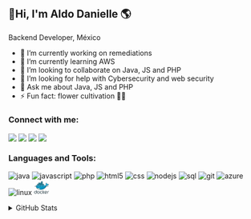 ## 👋Hi, I'm Aldo Danielle 🌎

Backend Developer, México

<!--
**aldodanielle/aldodanielle** is a ✨ _special_ ✨ repository because its `README.md` (this file) appears on your GitHub profile.

Here are some ideas to get you started:
- 😄 Pronouns: ...
- 📫 How to reach me: ...
-->

- 🔭 I’m currently working on remediations
- 🌱 I’m currently learning AWS
- 👯 I’m looking to collaborate on Java, JS and PHP
- 🤔 I’m looking for help with Cybersecurity and web security
- 💬 Ask me about Java, JS and PHP
- ⚡ Fun fact: flower cultivation 🌹🌹


<!-- Agregar imagenes --> 
<h3 align="left">Connect with me:</h3>
<p align="left">
	<a href="https://www.linkedin.com/in/aldodanielle"><img align="center" src="https://cdn-icons-png.flaticon.com/128/3536/3536505.png"  height="30" /></a>
	<a href="https://twitter.com/aldodanielle_"><img align="center" src="https://cdn-icons-png.flaticon.com/128/4494/4494477.png" height="30" /></a>
	<a href="https://instagram.com/aldodanielle" ><img align="center" src="https://cdn-icons-png.flaticon.com/128/2111/2111463.png" height="30" /></a>
	<a href="mailto:aldodanielle@outlook.com"><img align="center" src="https://cdn-icons-png.flaticon.com/128/732/732223.png" height="30" /></a>
</p>

<!-- Agregar imagenes --> 
<h3 align="left">Languages and Tools:</h3>
<p align="left">
	<img src="https://cdn-icons-png.flaticon.com/128/226/226777.png" alt="java" height="30" /></a>
	<img src="https://cdn-icons-png.flaticon.com/128/5968/5968292.png" alt="javascript" height="30" /></a>
 	<img src="https://cdn-icons-png.flaticon.com/128/5968/5968332.png" alt="php" height="30" /></a>
  	<img src="https://cdn-icons-png.flaticon.com/128/5968/5968267.png" alt="html5" height="30" /></a>
   	<img src="https://cdn-icons-png.flaticon.com/128/5968/5968242.png" alt="css" height="30" /></a>
   	<img src="https://cdn-icons-png.flaticon.com/128/919/919825.png" alt="nodejs" height="30" /></a>
	<img src="https://cdn-icons-png.flaticon.com/128/2772/2772128.png" alt="sql" height="30" /></a>
 	<img src="https://cdn-icons-png.flaticon.com/128/4494/4494740.png" alt="git" height="30" /></a>
	<img src="https://cdn-icons-png.flaticon.com/128/873/873107.png" alt="azure" height="30" /></a>
	<img src="https://cdn-icons-png.flaticon.com/128/6124/6124995.png" alt="linux" height="30" /></a>
	<img src="https://raw.githubusercontent.com/devicons/devicon/master/icons/docker/docker-original-wordmark.svg" alt="docker" height="30" /></a>
</p> 


<details><summary>GitHub Stats</summary>

| <img align="center" src="https://github-readme-stats.vercel.app/api?username=aldodanielle&show_icons=true&theme=dark&locale=en" alt="aldodanielle" /> | <img align="center" src="https://github-readme-streak-stats.herokuapp.com/?user=aldodanielle&theme=dark" alt="aldodanielle" /> |
| :---: | :---: |

| <img src="https://github-readme-stats.vercel.app/api/top-langs?username=aldodanielle&show_icons=true&theme=dark&locale=en&layout=compact" alt="aldodanielle" /> |
| :---: |
